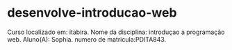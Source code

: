 # desenvolve-introducao-web
Curso localizado em: itabira.
Nome da disciplina: introduçao a programação web.
Aluno(A): Sophia.   numero de matricula:PDITA843.
